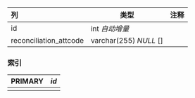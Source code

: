 | 列                     | 类型                   | 注释 |
| :--------------------- | ---------------------- | ---- |
| id                     | int *自动增量*         |      |
| reconciliation_attcode | varchar(255) *NULL* [] |      |

### 索引

| PRIMARY | *id* |
| :------ | ---- |
|         |      |